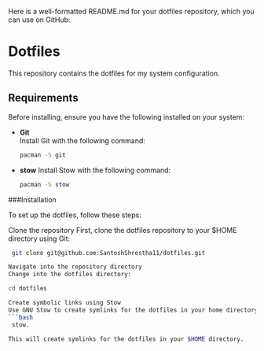 Here is a well-formatted README.md for your dotfiles repository, which you can use on GitHub:

# Dotfiles

This repository contains the dotfiles for my system configuration.

## Requirements

Before installing, ensure you have the following installed on your system:

- **Git**  
Install Git with the following command:  
  ```bash
  pacman -S git
- **stow**
Install Stow with the following command:
  ```bash
  pacman -S stow

###Installation

To set up the dotfiles, follow these steps:

Clone the repository
First, clone the dotfiles repository to your $HOME directory using Git:
```bash
 git clone git@github.com:SantoshShrestha11/dotfiles.git

Navigate into the repository directory
Change into the dotfiles directory:

cd dotfiles

Create symbolic links using Stow
Use GNU Stow to create symlinks for the dotfiles in your home directory:
```bash
 stow.

This will create symlinks for the dotfiles in your $HOME directory.
